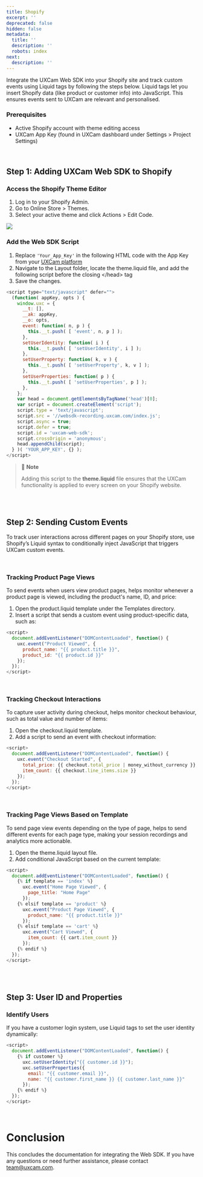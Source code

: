 ```yaml
---
title: Shopify
excerpt: ''
deprecated: false
hidden: false
metadata:
  title: ''
  description: ''
  robots: index
next:
  description: ''
---
```

Integrate the UXCam Web SDK into your Shopify site and track custom events using Liquid tags by following the steps below. Liquid tags let you insert Shopify data (like product or customer info) into JavaScript. This ensures events sent to UXCam are relevant and personalised.

### Prerequisites

* Active Shopify account with theme editing access
* UXCam App Key (found in UXCam dashboard under Settings > Project Settings)

<br />

## Step 1: Adding UXCam Web SDK to Shopify

### Access the Shopify Theme Editor

1. Log in to your Shopify Admin.
2. Go to Online Store > Themes.
3. Select your active theme and click Actions > Edit Code.

<Image align="center" src="https://files.readme.io/be2dbfd5991354fef4ea0087b0f2c2e4067b59a0aac5d672a9734faf58f50af1-Screenshot_2025-01-08_at_12.18.13.png" />

<br />

### Add the Web SDK Script

1. Replace `'Your_App_Key'` in the following HTML code with the App Key from your [UXCam platform](https://app.uxcam.com/integration)
2. Navigate to the Layout folder, locate the theme.liquid file, and add the following script before the closing \</head> tag
3. Save the changes.

```javascript
<script type="text/javascript" defer="">
  (function( appKey, opts ) {
    window.uxc = {
      __t: [],
      __ak: appKey,
      __o: opts,
      event: function( n, p ) {
        this.__t.push( [ 'event', n, p ] );
      },
      setUserIdentity: function( i ) {
        this.__t.push( [ 'setUserIdentity', i ] );
      },
      setUserProperty: function( k, v ) {
        this.__t.push( [ 'setUserProperty', k, v ] );
      },
      setUserProperties: function( p ) {
        this.__t.push( [ 'setUserProperties', p ] );
      },
    };
    var head = document.getElementsByTagName('head')[0];
    var script = document.createElement('script');
    script.type = 'text/javascript';
    script.src = '//websdk-recording.uxcam.com/index.js';
    script.async = true;
    script.defer = true;
    script.id = 'uxcam-web-sdk';
    script.crossOrigin = 'anonymous';
    head.appendChild(script);
  } )( 'YOUR_APP_KEY', {} );
</script>
```

> 📘 **Note**
>
> Adding this script to the **theme.liquid** file ensures that the UXCam functionality is applied to every screen on your Shopify website.

<br />

<br />

## Step 2: Sending Custom Events

To track user interactions across different pages on your Shopify store, use Shopify’s Liquid syntax to conditionally inject JavaScript that triggers UXCam custom events.

<br />

### Tracking Product Page Views

To send events when users view product pages, helps monitor whenever a product page is viewed, including the product's name, ID, and price:

1. Open the product.liquid template under the Templates directory.
2. Insert a script that sends a custom event using product-specific data, such as:

```javascript
<script>
  document.addEventListener("DOMContentLoaded", function() {
    uxc.event("Product Viewed", {
      product_name: "{{ product.title }}",
      product_id: "{{ product.id }}"
    });
  });
</script>
```

<br />

### Tracking Checkout Interactions

To capture user activity during checkout, helps monitor checkout behaviour, such as total value and number of items:

1. Open the checkout.liquid template.
2. Add a script to send an event with checkout information:

```javascript
<script>
  document.addEventListener("DOMContentLoaded", function() {
    uxc.event("Checkout Started", {
      total_price: {{ checkout.total_price | money_without_currency }},
      item_count: {{ checkout.line_items.size }}
    });
  });
</script>
```

<br />

### Tracking Page Views Based on Template

To send page view events depending on the type of page, helps to send different events for each page type, making your session recordings and analytics more actionable.

1. Open the theme.liquid layout file.
2. Add conditional JavaScript based on the current template:

```javascript
<script>
  document.addEventListener("DOMContentLoaded", function() {
    {% if template == 'index' %}
      uxc.event("Home Page Viewed", {
        page_title: "Home Page"
      });
    {% elsif template == 'product' %}
      uxc.event("Product Page Viewed", {
        product_name: "{{ product.title }}"
      });
    {% elsif template == 'cart' %}
      uxc.event("Cart Viewed", {
        item_count: {{ cart.item_count }}
      });
    {% endif %}
  });
</script>
```

<br />

<br />

## Step 3: User ID and Properties

### Identify Users

If you have a customer login system, use Liquid tags to set the user identity dynamically:

```javascript
<script>
  document.addEventListener("DOMContentLoaded", function() {
    {% if customer %}
      uxc.setUserIdentity("{{ customer.id }}");
      uxc.setUserProperties({
        email: "{{ customer.email }}",
        name: "{{ customer.first_name }} {{ customer.last_name }}"
      });
    {% endif %}
  });
</script>
```

<br />

# Conclusion

This concludes the documentation for integrating the Web SDK. If you have any questions or need further assistance, please contact [team@uxcam.com](mailto:team@uxcam.com).